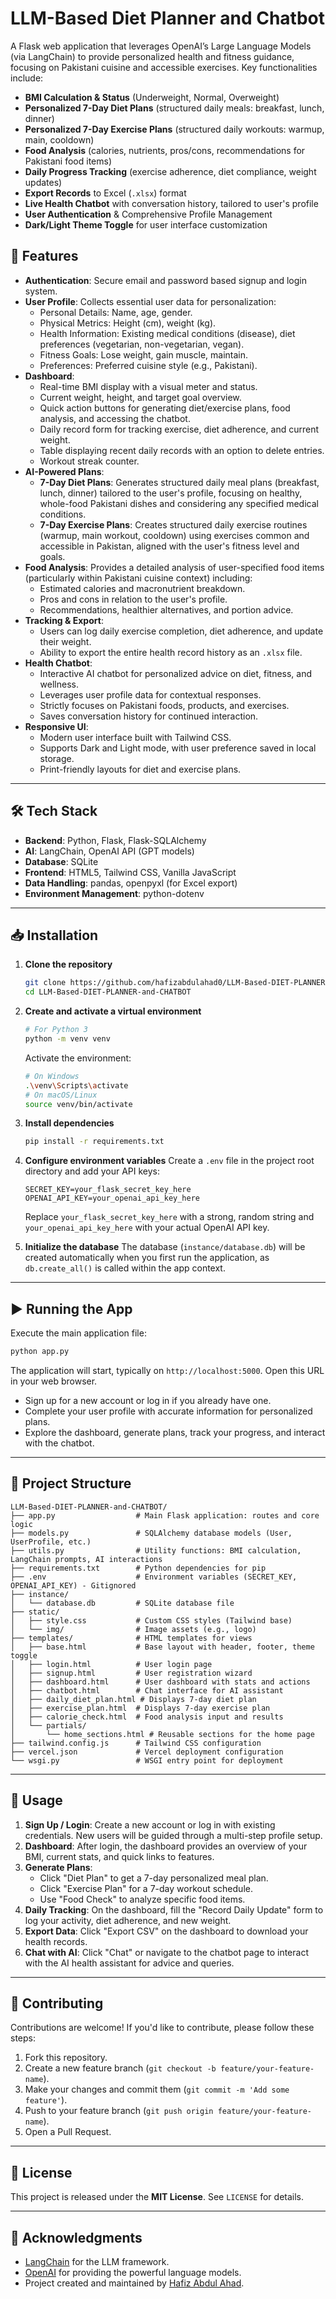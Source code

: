 # LLM-Based Diet Planner and Chatbot

A Flask web application that leverages OpenAI’s Large Language Models (via LangChain) to provide personalized health and fitness guidance, focusing on Pakistani cuisine and accessible exercises. Key functionalities include:

- **BMI Calculation & Status** (Underweight, Normal, Overweight)
- **Personalized 7-Day Diet Plans** (structured daily meals: breakfast, lunch, dinner)
- **Personalized 7-Day Exercise Plans** (structured daily workouts: warmup, main, cooldown)
- **Food Analysis** (calories, nutrients, pros/cons, recommendations for Pakistani food items)
- **Daily Progress Tracking** (exercise adherence, diet compliance, weight updates)
- **Export Records** to Excel (`.xlsx`) format
- **Live Health Chatbot** with conversation history, tailored to user's profile
- **User Authentication** & Comprehensive Profile Management
- **Dark/Light Theme Toggle** for user interface customization

## 🚀 Features

-   **Authentication**: Secure email and password based signup and login system.
-   **User Profile**: Collects essential user data for personalization:
    -   Personal Details: Name, age, gender.
    -   Physical Metrics: Height (cm), weight (kg).
    -   Health Information: Existing medical conditions (disease), diet preferences (vegetarian, non-vegetarian, vegan).
    -   Fitness Goals: Lose weight, gain muscle, maintain.
    -   Preferences: Preferred cuisine style (e.g., Pakistani).
-   **Dashboard**:
    -   Real-time BMI display with a visual meter and status.
    -   Current weight, height, and target goal overview.
    -   Quick action buttons for generating diet/exercise plans, food analysis, and accessing the chatbot.
    -   Daily record form for tracking exercise, diet adherence, and current weight.
    -   Table displaying recent daily records with an option to delete entries.
    -   Workout streak counter.
-   **AI-Powered Plans**:
    -   **7-Day Diet Plans**: Generates structured daily meal plans (breakfast, lunch, dinner) tailored to the user's profile, focusing on healthy, whole-food Pakistani dishes and considering any specified medical conditions.
    -   **7-Day Exercise Plans**: Creates structured daily exercise routines (warmup, main workout, cooldown) using exercises common and accessible in Pakistan, aligned with the user's fitness level and goals.
-   **Food Analysis**: Provides a detailed analysis of user-specified food items (particularly within Pakistani cuisine context) including:
    -   Estimated calories and macronutrient breakdown.
    -   Pros and cons in relation to the user's profile.
    -   Recommendations, healthier alternatives, and portion advice.
-   **Tracking & Export**:
    -   Users can log daily exercise completion, diet adherence, and update their weight.
    -   Ability to export the entire health record history as an `.xlsx` file.
-   **Health Chatbot**:
    -   Interactive AI chatbot for personalized advice on diet, fitness, and wellness.
    -   Leverages user profile data for contextual responses.
    -   Strictly focuses on Pakistani foods, products, and exercises.
    -   Saves conversation history for continued interaction.
-   **Responsive UI**:
    -   Modern user interface built with Tailwind CSS.
    -   Supports Dark and Light mode, with user preference saved in local storage.
    -   Print-friendly layouts for diet and exercise plans.

---

## 🛠️ Tech Stack

-   **Backend**: Python, Flask, Flask-SQLAlchemy
-   **AI**: LangChain, OpenAI API (GPT models)
-   **Database**: SQLite
-   **Frontend**: HTML5, Tailwind CSS, Vanilla JavaScript
-   **Data Handling**: pandas, openpyxl (for Excel export)
-   **Environment Management**: python-dotenv

---

## 📥 Installation

1.  **Clone the repository**
    ```bash
    git clone https://github.com/hafizabdulahad0/LLM-Based-DIET-PLANNER-and-CHATBOT.git
    cd LLM-Based-DIET-PLANNER-and-CHATBOT
    ```

2.  **Create and activate a virtual environment**
    ```bash
    # For Python 3
    python -m venv venv
    ```
    Activate the environment:
    ```bash
    # On Windows
    .\venv\Scripts\activate
    # On macOS/Linux
    source venv/bin/activate
    ```

3.  **Install dependencies**
    ```bash
    pip install -r requirements.txt
    ```

4.  **Configure environment variables**
    Create a `.env` file in the project root directory and add your API keys:
    ```env
    SECRET_KEY=your_flask_secret_key_here
    OPENAI_API_KEY=your_openai_api_key_here
    ```
    Replace `your_flask_secret_key_here` with a strong, random string and `your_openai_api_key_here` with your actual OpenAI API key.

5.  **Initialize the database**
    The database (`instance/database.db`) will be created automatically when you first run the application, as `db.create_all()` is called within the app context.

---

## ▶️ Running the App

Execute the main application file:
```bash
python app.py
```
The application will start, typically on `http://localhost:5000`. Open this URL in your web browser.

-   Sign up for a new account or log in if you already have one.
-   Complete your user profile with accurate information for personalized plans.
-   Explore the dashboard, generate plans, track your progress, and interact with the chatbot.

---

## 📂 Project Structure

```
LLM-Based-DIET-PLANNER-and-CHATBOT/
├── app.py                  # Main Flask application: routes and core logic
├── models.py               # SQLAlchemy database models (User, UserProfile, etc.)
├── utils.py                # Utility functions: BMI calculation, LangChain prompts, AI interactions
├── requirements.txt        # Python dependencies for pip
├── .env                    # Environment variables (SECRET_KEY, OPENAI_API_KEY) - Gitignored
├── instance/
│   └── database.db         # SQLite database file
├── static/
│   ├── style.css           # Custom CSS styles (Tailwind base)
│   └── img/                # Image assets (e.g., logo)
├── templates/              # HTML templates for views
│   ├── base.html           # Base layout with header, footer, theme toggle
│   ├── login.html          # User login page
│   ├── signup.html         # User registration wizard
│   ├── dashboard.html      # User dashboard with stats and actions
│   ├── chatbot.html        # Chat interface for AI assistant
│   ├── daily_diet_plan.html # Displays 7-day diet plan
│   ├── exercise_plan.html  # Displays 7-day exercise plan
│   ├── calorie_check.html  # Food analysis input and results
│   └── partials/
│       └── home_sections.html # Reusable sections for the home page
├── tailwind.config.js      # Tailwind CSS configuration
├── vercel.json             # Vercel deployment configuration
└── wsgi.py                 # WSGI entry point for deployment
```

---

## 📝 Usage

1.  **Sign Up / Login**: Create a new account or log in with existing credentials. New users will be guided through a multi-step profile setup.
2.  **Dashboard**: After login, the dashboard provides an overview of your BMI, current stats, and quick links to features.
3.  **Generate Plans**:
    -   Click "Diet Plan" to get a 7-day personalized meal plan.
    -   Click "Exercise Plan" for a 7-day workout schedule.
    -   Use "Food Check" to analyze specific food items.
4.  **Daily Tracking**: On the dashboard, fill the "Record Daily Update" form to log your activity, diet adherence, and new weight.
5.  **Export Data**: Click "Export CSV" on the dashboard to download your health records.
6.  **Chat with AI**: Click "Chat" or navigate to the chatbot page to interact with the AI health assistant for advice and queries.

---

## 🤝 Contributing

Contributions are welcome! If you'd like to contribute, please follow these steps:

1.  Fork this repository.
2.  Create a new feature branch (`git checkout -b feature/your-feature-name`).
3.  Make your changes and commit them (`git commit -m 'Add some feature'`).
4.  Push to your feature branch (`git push origin feature/your-feature-name`).
5.  Open a Pull Request.

---

## 📄 License

This project is released under the **MIT License**. See `LICENSE` for details.

---

## 🤖 Acknowledgments

-   [LangChain](https://github.com/langchain/langchain) for the LLM framework.
-   [OpenAI](https://openai.com) for providing the powerful language models.
-   Project created and maintained by [Hafiz Abdul Ahad](https://github.com/hafizabdulahad0).
